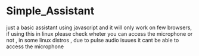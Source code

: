 # Simple_Assistant

just a basic assistant using javascript and it will only work on few browsers, if using this in linux please check wheter you can access the microphone or not , in some linux distros , due to pulse audio isuues it cant be able to access the microphone
